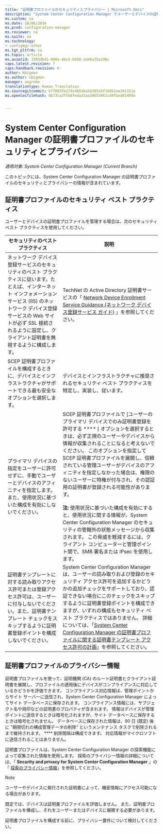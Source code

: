 ```yaml
---
title: "証明書プロファイルのセキュリティとプライバシー | Microsoft Docs"
description: "System Center Configuration Manager でユーザーとデバイスの証明書プロファイルを管理する場合のセキュリティのベスト プラクティスについて説明します。"
ms.custom: na
ms.date: 10/06/2016
ms.prod: configuration-manager
ms.reviewer: na
ms.suite: na
ms.technology:
- configmgr-other
ms.tgt_pltfrm: na
ms.topic: article
ms.assetid: 3393db41-900a-44c5-b950-2d46a35a198c
caps.latest.revision: 7
caps.handback.revision: 0
author: Nbigman
ms.author: nbigman
manager: angrobe
translationtype: Human Translation
ms.sourcegitcommit: bff083fe279cd6b36a58305a5f16051ea241151e
ms.openlocfilehash: 8673ca3f556feda31aa29653461cd4fbed01409a


---
```

# <a name="security-and-privacy-for-certificate-profiles-in-system-center-configuration-manager"></a>System Center Configuration Manager の証明書プロファイルのセキュリティとプライバシー

*適用対象: System Center Configuration Manager (Current Branch)*

このトピックには、System Center Configuration Manager の証明書プロファイルのセキュリティとプライバシーの情報が含まれています。  

##  <a name="a-namebkmksecurityremoteconnectionsa-security-best-practices-for-certificate-profiles"></a><a name="BKMK_Security_RemoteConnections"></a> 証明書プロファイルのセキュリティ ベスト プラクティス  
 ユーザーとデバイスの証明書プロファイルを管理する場合は、次のセキュリティ ベスト プラクティスを使用してください。  

|セキュリティのベスト プラクティス|説明|  
|----------------------------|----------------------|  
|ネットワーク デバイス登録サービスのセキュリティのベスト プラクティスに従います。たとえば、インターネット インフォメーション サービス (IIS) のネットワーク デバイス登録サービスの Web サイトが必ず SSL 接続されるように設定し、クライアント証明書を無視するように構成します。|TechNet の Active Directory 証明書サービスの「 [Network Device Enrollment Service Guidance (ネットワーク デバイス登録サービス ガイド)](http://go.microsoft.com/fwlink/p/?LinkId=309016) 」を参照してください。|  
|SCEP 証明書プロファイルを構成するときに、デバイスとインフラストラクチャがサポートできる最も安全なオプションを選択します。|デバイスとインフラストラクチャに推奨されるセキュリティ ベスト プラクティスを特定し、実装し、従います。|  
|プライマリ デバイスの指定をユーザーに許可せずに、手動でユーザーとデバイスのアフィニティを指定します。 また、使用状況に基づいた構成を有効にしないでください。|SCEP 証明書プロファイルで [ユーザーのプライマリ デバイスでのみ証明書登録を許可する **** ] オプションを選択するときは、必ず正規のユーザーやデバイスから情報が収集されることになると考えないでください。 このオプションを指定して SCEP 証明書プロファイルを展開し、信頼されている管理ユーザーがデバイスのアフィニティを指定しなかった場合は、権限のないユーザーに特権が付与され、その認証用の証明書が登録される可能性があります。<br /><br /> **注:** 使用状況に基づいた構成を有効にすると、使用状況に関する情報が、System Center Configuration Manager のセキュリティの管轄外の状態メッセージから収集されます。 この脅威を軽減するには、クライアント コンピューターと管理ポイント間で、SMB 署名または IPsec を使用します。|  
|証明書テンプレートに対する読み取りアクセス許可または登録アクセス許可は、ユーザーに付与しないでください。また、証明書テンプレート チェックをスキップするように証明書登録ポイントを構成しないでください。|System Center Configuration Manager は、ユーザーの読み取りおよび登録のセキュリティ アクセス許可を追加するかどうかの追加チェックをサポートしており、認証できない場合にこのチェックをスキップするように証明書登録ポイントを構成できますが、いずれの構成もセキュリティ ベスト プラクティスではありません。 詳細については、「[System Center Configuration Manager の証明書プロファイルに関する証明書テンプレート アクセス許可の計画](../../protect/plan-design/planning-for-certificate-template-permissions.md)」を参照してください。|  

## <a name="privacy-information-for-certificate-profiles"></a>証明書プロファイルのプライバシー情報  
 証明書プロファイルを使って、証明機関 (CA) のルート証明書とクライアント証明書を展開し、プロファイルの適用後にデバイスがコンプライアンスに対応しているかどうかを評価できます。 コンプライアンス対応情報は、管理ポイントからサイト サーバーに送信され、System Center Configuration Manager によってサイト データベースに保存されます。 コンプライアンス情報には、サブジェクト名や拇印などの証明書のプロパティが含まれます。 情報はデバイスが管理ポイントに送信するときは暗号化されますが、サイト データベースに保存するときは暗号化されません。 データベースに保存された情報は、90 日 (既定) 後に "期限切れの構成管理データの削除" というメンテナンス タスクで削除されるまで維持されます。 **** 削除間隔は構成できます。 対応情報がマイクロソフトに送信されることはありません。  

 証明書プロファイルは、System Center Configuration Manager の探索機能によって収集された情報を使用します。 探索のプライバシー情報の詳細については、「 **Security and privacy for System Center Configuration Manager** 」の「 [探索のプライバシー情報](../../core/plan-design/security/security-and-privacy.md)」を参照してください。  

> [!NOTE]  
>  ユーザーやデバイスに発行された証明書によって、機密情報にアクセス可能になる場合があります。  

 既定では、デバイスは証明書プロファイルを評価しません。 また、証明書プロファイルを構成し、それをユーザーまたはデバイスに展開する必要があります。  

 証明書プロファイルを構成する前に、プライバシー要件について検討してください。  



<!--HONumber=Dec16_HO3-->


